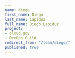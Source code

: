 ```yaml
---
name: diego
first_name: Diego
last_name: Lapiduz
full_name: Diego Lapiduz
project:
- cloud.gov
- DevOps Guild
redirect_from: "/team/diego/"
published: true
---
```


